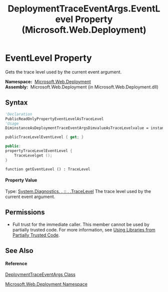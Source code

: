﻿---
title: DeploymentTraceEventArgs.EventLevel Property  (Microsoft.Web.Deployment)
TOCTitle: EventLevel Property
ms:assetid: P:Microsoft.Web.Deployment.DeploymentTraceEventArgs.EventLevel
ms:mtpsurl: https://msdn.microsoft.com/en-us/library/microsoft.web.deployment.deploymenttraceeventargs.eventlevel(v=VS.90)
ms:contentKeyID: 20208706
ms.date: 05/02/2012
mtps_version: v=VS.90
f1_keywords:
- Microsoft.Web.Deployment.DeploymentTraceEventArgs.EventLevel
- Microsoft.Web.Deployment.DeploymentTraceEventArgs.get_EventLevel
dev_langs:
- CSharp
- JScript
- VB
- c++
api_location:
- Microsoft.Web.Deployment.dll
api_name:
- Microsoft.Web.Deployment.DeploymentTraceEventArgs.EventLevel
- Microsoft.Web.Deployment.DeploymentTraceEventArgs.get_EventLevel
api_type:
- Managed
topic_type:
- apiref
- kbSyntax
product_family_name: VS
ROBOTS: INDEX,FOLLOW
---

# EventLevel Property

Gets the trace level used by the current event argument.

**Namespace:**  [Microsoft.Web.Deployment](microsoft-web-deployment-namespace.md)  
**Assembly:**  Microsoft.Web.Deployment (in Microsoft.Web.Deployment.dll)

## Syntax

``` vb
'Declaration
PublicReadOnlyPropertyEventLevelAsTraceLevel
'Usage
DiminstanceAsDeploymentTraceEventArgsDimvalueAsTraceLevelvalue = instance.EventLevel
```

``` csharp
publicTraceLevelEventLevel { get; }
```

``` c++
public:
propertyTraceLevelEventLevel {
    TraceLevelget ();
}
```

``` jscript
function getEventLevel () : TraceLevel
```

#### Property Value

Type: [System.Diagnostics. . :: . .TraceLevel](https://msdn.microsoft.com/en-us/library/20aafb76\(v=vs.90\))  
The trace level used by the current event argument.  

## Permissions

  - Full trust for the immediate caller. This member cannot be used by partially trusted code. For more information, see [Using Libraries from Partially Trusted Code](https://msdn.microsoft.com/en-us/library/8skskf63\(v=vs.90\)).

## See Also

#### Reference

[DeploymentTraceEventArgs Class](deploymenttraceeventargs-class-microsoft-web-deployment.md)

[Microsoft.Web.Deployment Namespace](microsoft-web-deployment-namespace.md)

